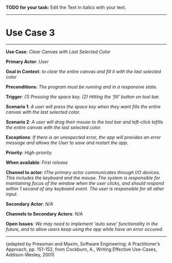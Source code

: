 **TODO for your task:** Edit the Text in italics with your text.

<hr>

# Use Case 3

<hr>

**Use Case**: *Clear Canvas with Last Selected Color*

**Primary Actor**: *User*

**Goal in Context**: *to clear the entire canvas and fill it with the last selected color*

**Preconditions**: *The program must be running and in a responsive state.*

**Trigger**: *(1) Pressing the space key. (2) Hitting the 'fill' button on tool bar.*
  
**Scenario 1**: *A user will press the space key when they want fills the entire canvas with the last selected color.*

**Scenario 2**: *A user will drag their mouse to the tool bar and left-click tofills the entire canvas with the last selected color.*
 
**Exceptions**: *If there is an unexpected error, the app will provides an error message and allows the User to save and restart the app.*

**Priority**: *High-priority.*

**When available**: *First release*

**Channel to actor**: *tThe primary actor communicates through I/O devices. This includes the keyboard and the mouse. The system is responsible for maintaining focus of the window when the user clicks, and should respond within 1 second of any keyboard event. The user is responsible for all other input.*

**Secondary Actor**: *N/A*

**Channels to Secondary Actors**: *N/A*

**Open Issues**: *We may need to implement 'auto save' functionality in the future, and to allow users keep using the app while have an error occured.*

<hr>



(adapted by Pressman and Maxim, Software Engineering: A Practitioner’s Approach, pp. 151-152, from Cockburn,
A., Writing Effective Use-Cases, Addison-Wesley, 2001)
